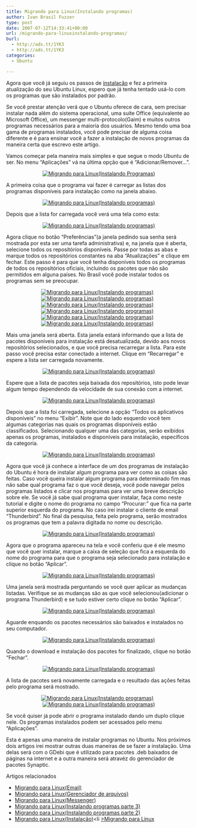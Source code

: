```yaml
---
title: Migrando para Linux(Instalando programas)
author: Ivan Brasil Fuzzer
type: post
date: 2007-07-12T14:33:41+00:00
url: /migrando-para-linuxinstalando-programas/
burl:
  - http://ads.tt/1YK3
  - http://ads.tt/1YK3
categories:
  - Ubuntu

---
```

Agora que você já seguiu os passos de [instalação][1] e fez a primeira atualização do seu Ubuntu Linux, espero que já tenha tentado usá-lo com os programas que são instalados por padrão.

Se você prestar atenção verá que o Ubuntu oferece de cara, sem precisar instalar nada além do sistema operacional, uma suíte Office (equivalente ao Microsoft Office), um messenger multi-protocolo(Gaim) e muitos outros programas necessários para a maioria dos usuários. Mesmo tendo uma boa gama de programas instalados, você pode precisar de alguma coisa diferente e é para ensinar você a fazer a instalação de novos programas da maneira certa que escrevo este artigo.

Vamos começar pela maneira mais simples e que segue o modo Ubuntu de ser. No menu &#8220;Aplicações&#8221; vá na última opção que é &#8220;Adicionar/Remover&#8230;&#8221;. 

<center>
  <a href='http://www.fuzzer.com.br/ubuntero/wp-content/uploads/2007/07/tela-1.png' title='Migrando para Linux(Instalando Programas)'><img src='http://www.fuzzer.com.br/ubuntero/wp-content/uploads/2007/07/tela-1.thumbnail.png' alt='Migrando para Linux(Instalando Programas)' /></a>
</center>

A primeira coisa que o programa vai fazer é carregar as listas dos programas disponíveis para instalação como na janela abaixo.

<center>
  <a href='http://www.fuzzer.com.br/ubuntero/wp-content/uploads/2007/07/tela-2.png' title='Migrando para Linux(Instalando programas)'><img src='http://www.fuzzer.com.br/ubuntero/wp-content/uploads/2007/07/tela-2.thumbnail.png' alt='Migrando para Linux(Instalando programas)' /></a>
</center>

Depois que a lista for carregada você verá uma tela como esta:

<center>
  <a href='http://www.fuzzer.com.br/ubuntero/wp-content/uploads/2007/07/tela-3.png' title='Migrando para Linux(Instalando programas)'><img src='http://www.fuzzer.com.br/ubuntero/wp-content/uploads/2007/07/tela-3.thumbnail.png' alt='Migrando para Linux(Instalando programas)' /></a>
</center>

Agora clique no botão &#8220;Preferências&#8221;(a janela pedindo sua senha será mostrada por esta ser uma tarefa administrativa) e, na janela que é aberta, selecione todos os repositórios disponíveis. Passe por todas as abas e marque todos os repositórios constantes na aba &#8220;Atualizações&#8221; e clique em fechar. Este passo é para que você tenha disponíveis todos os programas de todos os repositórios oficiais, incluindo os pacotes que não são permitidos em alguna países. No Brasil você pode instalar todos os programas sem se preocupar.

<center>
  <a href='http://www.fuzzer.com.br/ubuntero/wp-content/uploads/2007/07/tela-4.png' title='Migrando para Linux(Instalando programas)'><img src='http://www.fuzzer.com.br/ubuntero/wp-content/uploads/2007/07/tela-4.thumbnail.png' alt='Migrando para Linux(Instalando programas)' /></a>&nbsp;&nbsp;<a href='http://www.fuzzer.com.br/ubuntero/wp-content/uploads/2007/07/tela-5.png' title='Migrando para Linux(Instalando programas)'><img src='http://www.fuzzer.com.br/ubuntero/wp-content/uploads/2007/07/tela-5.thumbnail.png' alt='Migrando para Linux(Instalando programas)' /></a>&nbsp;&nbsp;<a href='http://www.fuzzer.com.br/ubuntero/wp-content/uploads/2007/07/tela-7.png' title='Migrando para Linux(Instalando programas)'><img src='http://www.fuzzer.com.br/ubuntero/wp-content/uploads/2007/07/tela-7.thumbnail.png' alt='Migrando para Linux(Instalando programas)' /></a>&nbsp;&nbsp;<a href='http://www.fuzzer.com.br/ubuntero/wp-content/uploads/2007/07/tela-6.png' title='Migrando para Linux(Instalando programas)'><img src='http://www.fuzzer.com.br/ubuntero/wp-content/uploads/2007/07/tela-6.thumbnail.png' alt='Migrando para Linux(Instalando programas)' /></a>&nbsp;&nbsp;<a href='http://www.fuzzer.com.br/ubuntero/wp-content/uploads/2007/07/tela-8.png' title='Migrando para Linux(Instalando programas)'><img src='http://www.fuzzer.com.br/ubuntero/wp-content/uploads/2007/07/tela-8.thumbnail.png' alt='Migrando para Linux(Instalando programas)' /></a>&nbsp;&nbsp;<a href='http://www.fuzzer.com.br/ubuntero/wp-content/uploads/2007/07/tela-9.png' title='Migrando para Linux(Instalando programas)'><img src='http://www.fuzzer.com.br/ubuntero/wp-content/uploads/2007/07/tela-9.thumbnail.png' alt='Migrando para Linux(Instalando programas)' /></a>&nbsp;&nbsp;
</center>

Mais uma janela será aberta. Esta janela estará informando que a lista de pacotes disponíveis para instalação está desatualizada, devido aos novos repositórios selecionados, e que você precisa recarregar a lista. Para este passo você precisa estar conectado a internet. Clique em &#8220;Recarregar&#8221; e espere a lista ser carregada novamente.

<center>
  <a href='http://www.fuzzer.com.br/ubuntero/wp-content/uploads/2007/07/tela-10.png' title='Migrando para Linux(Instalando programas)'><img src='http://www.fuzzer.com.br/ubuntero/wp-content/uploads/2007/07/tela-10.thumbnail.png' alt='Migrando para Linux(Instalando programas)' /></a>
</center>

Espere que a lista de pacotes seja baixada dos repositórios, isto pode levar algum tempo dependendo da velocidade de sua conexão com a internet.

<center>
  <a href='http://www.fuzzer.com.br/ubuntero/wp-content/uploads/2007/07/tela-11.png' title='Migrando para Linux(Instalando programas)'><img src='http://www.fuzzer.com.br/ubuntero/wp-content/uploads/2007/07/tela-11.thumbnail.png' alt='Migrando para Linux(Instalando programas)' /></a>
</center>

Depois que a lista foi carregada, selecione a opção &#8220;Todos os aplicativos disponíveis&#8221; no menu &#8220;Exibir&#8221;. Note que do lado esquerdo você tem algumas categorias nas quais os programas disponíveis estão classificados. Selecionando qualquer uma das categorias, serão exibidos apenas os programas, instalados e disponíveis para instalação, específicos da categoria.

<center>
  <a href='http://www.fuzzer.com.br/ubuntero/wp-content/uploads/2007/07/tela-12.png' title='Migrando para Linux(Instalando programas)'><img src='http://www.fuzzer.com.br/ubuntero/wp-content/uploads/2007/07/tela-12.thumbnail.png' alt='Migrando para Linux(Instalando programas)' /></a>
</center>

Agora que você já conhece a interface de um dos programas de instalação do Ubuntu é hora de instalar algum programa para ver como as coisas são feitas. Caso você queira instalar algum programa para determinado fim mas não sabe qual programa faz o que você deseja, você pode navegar pelos programas listados e clicar nos programas para ver uma breve descrição sobre ele. Se você já sabe qual programa quer instalar, faça como neste tutorial e digite o nome do programa no campo &#8220;Procurar:&#8221; que fica na parte superior esquerda do programa. No caso irei instalar o cliente de email &#8220;Thunderbird&#8221;. No final da pesquisa, feita pelo programa, serão mostrados os programas que tem a palavra digitada no nome ou descrição.

<center>
  <a href='http://www.fuzzer.com.br/ubuntero/wp-content/uploads/2007/07/tela-13.png' title='Migrando para Linux(Instalando programas)'><img src='http://www.fuzzer.com.br/ubuntero/wp-content/uploads/2007/07/tela-13.thumbnail.png' alt='Migrando para Linux(Instalando programas)' /></a>
</center>

Agora que o programa apareceu na tela e você conferiu que é ele mesmo que você quer instalar, marque a caixa de seleção que fica a esquerda do nome do programa para que o programa seja selecionado para instalação e clique no botão &#8220;Aplicar&#8221;.

<center>
  <a href='http://www.fuzzer.com.br/ubuntero/wp-content/uploads/2007/07/tela-14.png' title='Migrando para Linux(Instalando programas)'><img src='http://www.fuzzer.com.br/ubuntero/wp-content/uploads/2007/07/tela-14.thumbnail.png' alt='Migrando para Linux(Instalando programas)' /></a>
</center>

Uma janela será mostrada perguntando se você quer aplicar as mudanças listadas. Verifique se as mudanças são as que você selecionou(adicionar o programa Thunderbird) e se tudo estiver certo clique no botão &#8220;Aplicar&#8221;.

<center>
  <a href='http://www.fuzzer.com.br/ubuntero/wp-content/uploads/2007/07/tela-15.png' title='Migrando para Linux(Instalando programas)'><img src='http://www.fuzzer.com.br/ubuntero/wp-content/uploads/2007/07/tela-15.thumbnail.png' alt='Migrando para Linux(Instalando programas)' /></a>
</center>

Aguarde enquando os pacotes necessários são baixados e instalados no seu computador.

<center>
  <a href='http://www.fuzzer.com.br/ubuntero/wp-content/uploads/2007/07/tela-16.png' title='Migrando para Linux(Instalando programas)'><img src='http://www.fuzzer.com.br/ubuntero/wp-content/uploads/2007/07/tela-16.thumbnail.png' alt='Migrando para Linux(Instalando programas)' /></a>
</center>

Quando o download e instalação dos pacotes for finalizado, clique no botão &#8220;Fechar&#8221;.

<center>
  <a href='http://www.fuzzer.com.br/ubuntero/wp-content/uploads/2007/07/tela-17.png' title='Migrando para Linux(Instalando programas)'><img src='http://www.fuzzer.com.br/ubuntero/wp-content/uploads/2007/07/tela-17.thumbnail.png' alt='Migrando para Linux(Instalando programas)' /></a>
</center>

A lista de pacotes será novamente carregada e o resultado das ações feitas pelo programa será mostrado.

<center>
  <a href='http://www.fuzzer.com.br/ubuntero/wp-content/uploads/2007/07/tela-18.png' title='Migrando para Linux(Instalando programas)'><img src='http://www.fuzzer.com.br/ubuntero/wp-content/uploads/2007/07/tela-18.thumbnail.png' alt='Migrando para Linux(Instalando programas)' /></a>&nbsp;&nbsp;<a href='http://www.fuzzer.com.br/ubuntero/wp-content/uploads/2007/07/tela-19.png' title='Migrando para Linux(Instalando programas)'><img src='http://www.fuzzer.com.br/ubuntero/wp-content/uploads/2007/07/tela-19.thumbnail.png' alt='Migrando para Linux(Instalando programas)' /></a>
</center>

Se você quiser já pode abrir o programa instalado dando um duplo clique nele. Os programas instalados podem ser acessados pelo menu &#8220;Aplicações&#8221;.

Esta é apenas uma maneira de instalar programas no Ubuntu. Nos próximos dois artigos irei mostrar outras duas maneiras de se fazer a instalação. Uma delas será com o GDebi que é utilizado para pacotes .deb baixados de páginas na internet e a outra maneira será atravéz do gerenciador de pacotes Synaptic.

Artigos relacionados

  * [Migrando para Linux(Email)][2]
  * [Migrando para Linux(Gerenciador de arquivos)][3]
  * [Migrando para Linux(Messenger)][4]
  * [Migrando para Linux(Instalando programas parte 3)][5]
  * [Migrando para Linux(Instalando programas parte 2)][6]
  * [Migrando para Linux(Instalação)][7]<li
[>Migrando para Linux][8]</li>

 [1]: http://www.fuzzer.com.br/ubuntero/?p=249
 [2]: http://www.ubuntero.com.br/?p=185
 [3]: http://www.ubuntero.com.br/?p=383
 [4]: http://www.ubuntero.com.br/?p=183
 [5]: http://www.ubuntero.com.br/?p=330
 [6]: http://www.ubuntero.com.br/?p=318
 [7]: http://www.ubuntero.com.br/?p=249
 [8]: http://www.ubuntero.com.br/?p=203